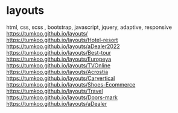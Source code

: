 # layouts
html, css, scss , bootstrap, javascript, jquery, adaptive, responsive
<br>
https://tumkoo.github.io/layouts/
<br>
https://tumkoo.github.io/layouts/Hotel-resort
<br>
https://tumkoo.github.io/layouts/aDealer2022
<br>
https://tumkoo.github.io/layouts/Best-tour
<br>
https://tumkoo.github.io/layouts/Europeya
<br>
https://tumkoo.github.io/layouts/TVOnline
<br>
https://tumkoo.github.io/layouts/Acrostia
<br>
https://tumkoo.github.io/layouts/Carvertical
<br>
https://tumkoo.github.io/layouts/Shoes-Ecommerce
<br>
https://tumkoo.github.io/layouts/Travel
<br>
https://tumkoo.github.io/layouts/Doors-mark
<br>
https://tumkoo.github.io/layouts/aDealer
